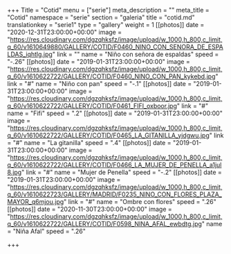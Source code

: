 +++
Title = "Cotid"
menu = ["serie"]
meta_description = ""
meta_title = "Cotid"
namespace = "serie"
section = "galeria"
title = "cotid.md"
translationkey = "serie1"
type = "gallery"
weight = 1
[[photos]]
date = "2020-12-31T23:00:00+00:00"
image = "https://res.cloudinary.com/dgzqhksfz/image/upload/w_1000,h_800,c_limit,q_60/v1610649880/GALLERY/COTID/F0460_NINO_CON_SENORA_DE_ESPALDAS_iqhtlg.jpg"
link = ""
name = "Niño con señora de espaldas"
speed = "-.26"
[[photos]]
date = "2019-01-31T23:00:00+00:00"
image = "https://res.cloudinary.com/dgzqhksfz/image/upload/w_1000,h_800,c_limit,q_60/v1610622722/GALLERY/COTID/F0460_NINO_CON_PAN_kykebd.jpg"
link = "#"
name = "Niño con pan"
speed = "-.1"
[[photos]]
date = "2019-01-31T23:00:00+00:00"
image = "https://res.cloudinary.com/dgzqhksfz/image/upload/w_1000,h_800,c_limit,q_60/v1610622722/GALLERY/COTID/F0461_FIFI_oxboor.jpg"
link = "#"
name = "Fifi"
speed = ".2"
[[photos]]
date = "2019-01-31T23:00:00+00:00"
image = "https://res.cloudinary.com/dgzqhksfz/image/upload/w_1000,h_800,c_limit,q_60/v1610622722/GALLERY/COTID/F0465_LA_GITANILLA_yjdgwu.jpg"
link = "#"
name = "La gitanilla"
speed = ".4"
[[photos]]
date = "2019-01-31T23:00:00+00:00"
image = "https://res.cloudinary.com/dgzqhksfz/image/upload/w_1000,h_800,c_limit,q_60/v1610622722/GALLERY/COTID/F0466_LA_MUJER_DE_PENELLA_a1jul8.jpg"
link = "#"
name = "Mujer de Penella"
speed = "-.2"
[[photos]]
date = "2019-01-31T23:00:00+00:00"
image = "https://res.cloudinary.com/dgzqhksfz/image/upload/w_1000,h_800,c_limit,q_60/v1610622723/GALLERY/MADRID/F0235_NINO_CON_FLORES_PLAZA_MAYOR_q6mjou.jpg"
link = "#"
name = "Ombre con flores"
speed = ".26"
[[photos]]
date = "2020-11-30T23:00:00+00:00"
image = "https://res.cloudinary.com/dgzqhksfz/image/upload/w_1000,h_800,c_limit,q_60/v1610622722/GALLERY/COTID/F0598_NINA_AFAL_ewbdtg.jpg"
name = "Niña Afal"
speed = ".26"

+++
